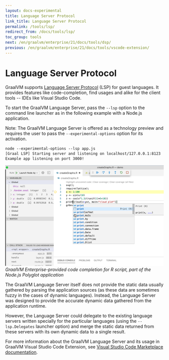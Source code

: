 ```yaml
---
layout: docs-experimental
title: Language Server Protocol
link_title: Language Server Protocol
permalink: /tools/lsp/
redirect_from: /docs/tools/lsp/
toc_group: tools
next: /en/graalvm/enterprise/21/docs/tools/dsp/
previous: /en/graalvm/enterprise/21/docs/tools/vscode-extension/
---
```


# Language Server Protocol

GraalVM supports [Language Server Protocol](https://microsoft.github.io/language-server-protocol/) (LSP) for guest languages. It provides features like code-completion, find usages and alike for the client tools -- IDEs like Visual Studio Code.

To start the GraalVM Language Server, pass the `--lsp` option to the command
line launcher as in the following example with a Node.js application.

Note: The GraalVM Language Server is offered as a technology preview and requires the
user to pass the `--experimental-options` option for its activation.

```shell
node --experimental-options --lsp app.js
[Graal LSP] Starting server and listening on localhost/127.0.0.1:8123
Example app listening on port 3000!
```
![](img/vscode_cc_1.png)
_GraalVM Enterprise-provided code completion for R script, part of the Node.js Polyglot application_

The GraalVM Language Server itself does not provide the static data usually gathered by parsing the application sources (as these data are sometimes fuzzy in the cases of dynamic languages). Instead, the Language Server was designed to provide the accurate dynamic data gathered from the application runtime.

However, the Language Server could delegate to the existing language servers written specially for the particular languages (using the `--lsp.Delegates` launcher option) and merge the static data returned from these servers with its own dynamic data to a single result.

For more information about the GraalVM Language Server and its usage in GraalVM Visual Studio Code Extension, see [Visual Studio Code Marketplace documentation](https://marketplace.visualstudio.com/items?itemName=oracle-labs-graalvm.graalvm).

